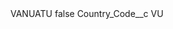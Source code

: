 <?xml version="1.0" encoding="UTF-8"?>
<CustomMetadata xmlns="http://soap.sforce.com/2006/04/metadata" xmlns:xsi="http://www.w3.org/2001/XMLSchema-instance" xmlns:xsd="http://www.w3.org/2001/XMLSchema">
    <label>VANUATU</label>
    <protected>false</protected>
    <values>
        <field>Country_Code__c</field>
        <value xsi:type="xsd:string">VU</value>
    </values>
</CustomMetadata>
